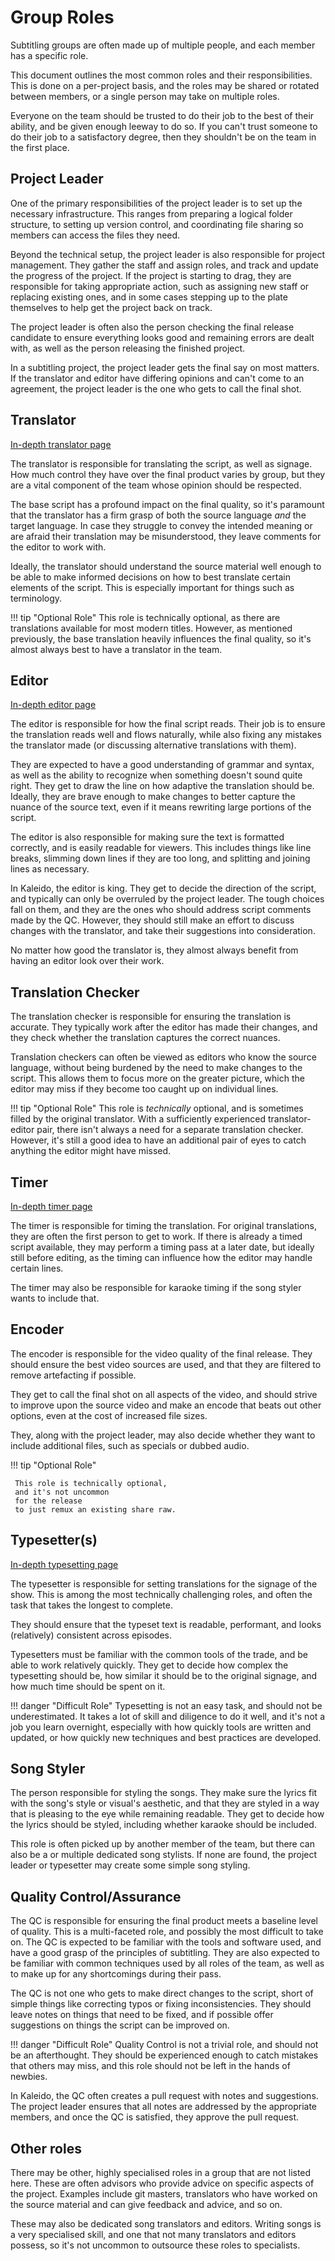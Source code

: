 # Group Roles

Subtitling groups are often made up of multiple people,
and each member has a specific role.

This document outlines the most common roles and their responsibilities.
This is done on a per-project basis,
and the roles may be shared or rotated between members,
or a single person may take on multiple roles.

Everyone on the team should be trusted to do their job to the best of their ability,
and be given enough leeway to do so.
If you can't trust someone to do their job to a satisfactory degree,
then they shouldn't be on the team in the first place.

## Project Leader

One of the primary responsibilities of the project leader is to set up the necessary infrastructure.
This ranges from preparing a logical folder structure,
to setting up version control,
and coordinating file sharing so members can access the files they need.

Beyond the technical setup,
the project leader is also responsible for project management.
They gather the staff and assign roles,
and track and update the progress of the project.
If the project is starting to drag,
they are responsible for taking appropriate action,
such as assigning new staff or replacing existing ones,
and in some cases stepping up to the plate themselves to help get the project back on track.

The project leader is often also the person checking the final release candidate to ensure everything looks good and remaining errors are dealt with,
as well as the person releasing the finished project.

In a subtitling project,
the project leader gets the final say on most matters.
If the translator and editor have differing opinions and can't come to an agreement,
the project leader is the one who gets to call the final shot.

## Translator

[In-depth translator page](../roles/translation.md)

The translator is responsible for translating the script,
as well as signage.
How much control they have over the final product varies by group,
but they are a vital component of the team whose opinion should be respected.

The base script has a profound impact on the final quality,
so it's paramount that the translator has a firm grasp of both the source language _and_ the target language.
In case they struggle to convey the intended meaning or are afraid their translation may be misunderstood,
they leave comments for the editor to work with.

Ideally,
the translator should understand the source material well enough to be able to make informed decisions on how to best translate certain elements of the script.
This is especially important for things such as terminology.

!!! tip "Optional Role"
     This role is technically optional,
     as there are translations available for most modern titles.
     However, as mentioned previously,
     the base translation heavily influences the final quality,
     so it's almost always best to have a translator in the team.

## Editor

[In-depth editor page](../roles/editing.md)

The editor is responsible for how the final script reads.
Their job is to ensure the translation reads well and flows naturally,
while also fixing any mistakes the translator made (or discussing alternative translations with them).

They are expected to have a good understanding of grammar and syntax,
as well as the ability to recognize when something doesn't sound quite right.
They get to draw the line on how adaptive the translation should be.
Ideally, they are brave enough to make changes to better capture the nuance of the source text,
even if it means rewriting large portions of the script.

The editor is also responsible for making sure the text is formatted correctly,
and is easily readable for viewers.
This includes things like line breaks,
slimming down lines if they are too long,
and splitting and joining lines as necessary.

In Kaleido, the editor is king.
They get to decide the direction of the script,
and typically can only be overruled by the project leader.
The tough choices fall on them,
and they are the ones who should address script comments made by the QC.
However, they should still make an effort to discuss changes with the translator,
and take their suggestions into consideration.

No matter how good the translator is,
they almost always benefit from having an editor look over their work.

## Translation Checker

The translation checker is responsible for ensuring the translation is accurate.
They typically work after the editor has made their changes,
and they check whether the translation captures the correct nuances.

Translation checkers can often be viewed as editors who know the source language,
without being burdened by the need to make changes to the script.
This allows them to focus more on the greater picture,
which the editor may miss if they become too caught up on individual lines.

!!! tip "Optional Role"
     This role is _technically_ optional,
     and is sometimes filled by the original translator.
     With a sufficiently experienced translator-editor pair,
     there isn't always a need for a separate translation checker.
     However, it's still a good idea to have an additional pair of eyes to catch anything the editor might have missed.

## Timer

[In-depth timer page](../roles/timing.md)

The timer is responsible for timing the translation.
For original translations,
they are often the first person to get to work.
If there is already a timed script available,
they may perform a timing pass at a later date,
but ideally still before editing,
as the timing can influence how the editor may handle certain lines.

The timer may also be responsible for karaoke timing
if the song styler wants to include that.

## Encoder

<!-- [In-depth encoder page](../roles/encoding.md) -->

The encoder is responsible for the video quality of the final release.
They should ensure the best video sources are used,
and that they are filtered to remove artefacting if possible.

They get to call the final shot on all aspects of the video,
and should strive to improve upon the source video
and make an encode that beats out other options,
even at the cost of increased file sizes.

They, along with the project leader,
may also decide whether they want to include additional files,
such as specials or dubbed audio.

!!! tip "Optional Role"

     This role is technically optional,
     and it's not uncommon
     for the release
     to just remux an existing share raw.

## Typesetter(s)

[In-depth typesetting page](../roles/typesetting.md)


The typesetter is responsible for setting translations for the signage of the show.
This is among the most technically challenging roles,
and often the task that takes the longest to complete.

They should ensure that the typeset text is readable,
performant, and looks (relatively) consistent across episodes.

Typesetters must be familiar with the common tools of the trade,
and be able to work relatively quickly.
They get to decide how complex the typesetting should be,
how similar it should be to the original signage,
and how much time should be spent on it.

!!! danger "Difficult Role"
     Typesetting is not an easy task,
     and should not be underestimated.
     It takes a lot of skill and diligence to do it well,
     and it's not a job you learn overnight,
     especially with how quickly tools are written and updated,
     or how quickly new techniques and best practices are developed.

## Song Styler

The person responsible for styling the songs.
They make sure the lyrics fit with the song's style or visual's aesthetic,
and that they are styled in a way that is pleasing to the eye while remaining readable.
They get to decide how the lyrics should be styled,
including whether karaoke should be included.

This role is often picked up by another member of the team,
but there can also be a or multiple dedicated song stylists.
If none are found,
the project leader or typesetter may create some simple song styling.

## Quality Control/Assurance

<!-- [In-depth QC page](../roles/qc.md) -->

The QC is responsible for ensuring the final product meets a baseline level of quality.
This is a multi-faceted role,
and possibly the most difficult to take on.
The QC is expected to be familiar with the tools and software used,
and have a good grasp of the principles of subtitling.
They are also expected to be familiar with common techniques used by all roles of the team,
as well as to make up for any shortcomings during their pass.

The QC is not one who gets to make direct changes to the script,
short of simple things like correcting typos or fixing inconsistencies.
They should leave notes on things that need to be fixed,
and if possible offer suggestions on things the script can be improved on.

!!! danger "Difficult Role"
     Quality Control is not a trivial role,
     and should not be an afterthought.
     They should be experienced enough to catch mistakes that others may miss,
     and this role should not be left in the hands of newbies.

In Kaleido, the QC often creates a pull request with notes and suggestions.
The project leader ensures that all notes are addressed by the appropriate members,
and once the QC is satisfied,
they approve the pull request.

## Other roles

There may be other, highly specialised roles in a group that are not listed here.
These are often advisors who provide advice on specific aspects of the project.
Examples include git masters,
translators who have worked on the source material and can give feedback and advice,
and so on.

These may also be dedicated song translators and editors.
Writing songs is a very specialised skill,
and one that not many translators and editors possess,
so it's not uncommon to outsource these roles to specialists.

